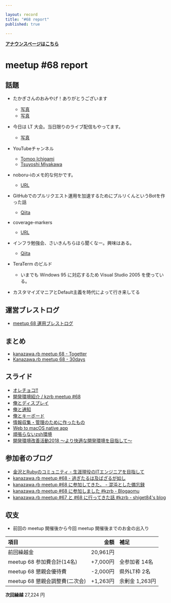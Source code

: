 ```yaml
---

layout: record
title: "#68 report"
published: true

---
```


<div style="text-align: left;"><a href="./"><strong>アナウンスページはこちら</strong></a></div>

# meetup #68 report

## 話題

* たかぎさんのおみやげ！ありがとうございます
  + [写真](https://twitter.com/cotton_desu/status/987536750670110722/photo/1)
  + [写真](https://twitter.com/Yukimitsu_Izawa/status/987542345762537473/photo/1)

* 今日は LT 大会。当日限りのライブ配信もやってます。
  + [写真](https://www.instagram.com/p/Bh0fl_thLBp/)

* YouTubeチャンネル
  + [Tomoo Ichigami](https://www.youtube.com/channel/UCyC7nvmqI5wSkwJGY-QmDnA)
  + [Tsuyoshi Miyakawa](https://www.youtube.com/channel/UCxwxboeqjpK2mzuTSrs6p8g)

* noboru-iのメモ的な何かです。
  + [URL](https://noboru-i.github.io/)

* GitHubでのプルリクエスト運用を加速するためにプルリくんというBotを作った話
  + [Qiita](https://qiita.com/kentaro_m/items/fc79511f463ff51b4d0f)

* coverage-markers
  + [URL](https://atom.io/packages/coverage-markers)

* インフラ勉強会、さいきんちらほら聞くなー。興味はある。
  + [Qiita](https://qiita.com/yutakakn/items/86a32f2a3798f31a5471)

* TeraTerm のビルド
  + いまでも Windows 95 に対応するため Visual Studio 2005 を使っている。

* カスタマイズマニアとDefault主義を時代によって行き来してる

## 運営ブレストログ

* [meetup 68 運用ブレストログ](https://github.com/kanazawarb/meetup/wiki/meetup-68-%E9%81%8B%E7%94%A8%E3%83%96%E3%83%AC%E3%82%B9%E3%83%88%E3%83%AD%E3%82%B0)

## まとめ

* [kanazawa.rb meetup 68 - Togetter](https://togetter.com/li/1220373)
* [Kanazawa.rb meetup 68 - 30days](http://30d.jp/kzrb/58)


## スライド

* [オレチョコ!!](https://speakerdeck.com/cottondesu/oretiyoko)
* [開発環境紹介 / kzrb meetup \#68](https://speakerdeck.com/shiget84/kzrb-meetup-number-68)
* [俺とディスプレイ](https://www.slideshare.net/pharaohkj/ss-94706208)
* [俺と通知](https://www.slideshare.net/pharaohkj/ss-94706192)
* [俺とキーボード](https://www.slideshare.net/pharaohkj/ss-94706229)
* [情報収集・管理のために作ったもの](https://gitpitch.com/noboru-i/slide/gh-pages?p=201804-kzrb)
* [Web to macOS native app](https://speakerdeck.com/kiyohara/web-to-macos-native-app)
* [頑張らないzsh環境](https://speakerdeck.com/cottondesu/wan-zhang-ranaizshhuan-jing)
* [開発環境改善活動2018 〜より快適な開発環境を目指して〜](https://speakerdeck.com/kentarom/kai-fa-huan-jing-gai-shan-huo-dong-2018-yorikuai-shi-nakai-fa-huan-jing-womu-zhi-site)

## 参加者のブログ

* [金沢とRubyのコミュニティ \- 生涯現役のITエンジニアを目指して](http://el.jibun.atmarkit.co.jp/yutakakn/2018/04/ruby.html)
* [kanazawa\.rb meetup \#68 \- 過ぎたるは及ばざるが如し](http://cotton-desu.hatenablog.com/entry/2018/04/22/224024)
* [kanazawa\.rb meetup \#68 に参加してきた。 \- 混沌とした備忘録](http://noboru.hatenablog.jp/entry/2018/04/23/230840)
* [kanazawa\.rb meetup \#68 に参加しました \#kzrb \- Blogaomu](http://www.blogaomu.com/entry/kzrb68)
* [kanazawa\.rb meetup \#67 と \#68 に行ってきた話 \#kzrb \- shiget84's blog](http://shiget84.hateblo.jp/entry/kzrb-67-68)

## 収支

* 前回の meetup 開催後から今回 meetup 開催後までのお金の出入り

|項目                           |金額         |補足                                               |
|:------------------------------|------------:|:--------------------------------------------------|
| 前回繰越金                    |    20,961円 |                                                   |
| meetup 68 参加費合計(14名)    |   +7,000円 | 全参加者 14名                                        |
| meetup 68 懇親会優待費        |    -2,000円 | 県外LT枠 2名                                      |
| meetup 68 懇親会調整費(二次会)|      +1,263円 | 余剰金 1,263円                                    |

**次回繰越**  27,224 円
